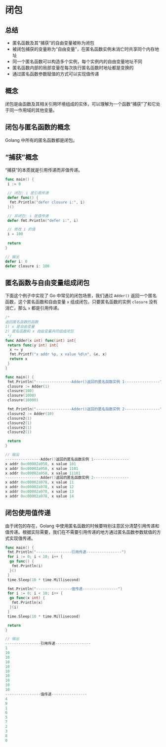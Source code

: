 # 闭包

## 总结

* 匿名函数及其“捕获”的自由变量被称为闭包
* 被闭包捕获的变量称为“自由变量”，在匿名函数实例未消亡时共享同个内存地址
* 同一个匿名函数可以构造多个实例，每个实例内的自由变量地址不同
* 匿名函数内部的局部变量在每次执行匿名函数时地址都是变换的
* 通过匿名函数参数赋值的方式可以实现值传递

## 概念

闭包是由函数及其相关引用环境组成的实体，可以理解为一个函数“捕获”了和它处于同一作用域的其他变量。

## 闭包与匿名函数的概念

Golang 中所有的匿名函数都是闭包。

## “捕获”概念

“捕获”的本质就是引用传递而非值传递。

```go
func main() {
 i := 0

 // 闭包: i 是引用传递
 defer func() {
  fmt.Println("defer closure i:", i)
 }()

 // 非闭包: i 是值传递
 defer fmt.Println("defer i:", i)

 // 修改 i 的值
 i = 100
    
 return
}

// 输出
defer i: 0
defer closure i: 100
```

## 匿名函数与自由变量组成闭包

下面这个例子中实现了 Go 中常见的闭包场景，我们通过 `Adder()` 返回一个匿名函数，这个匿名函数和自由变量 `x` 组成闭包，只要匿名函数的实例 `closure` 没有消亡，那么 `x` 都是引用传递。

```go
/*
返回匿名函数的函数
1) x 是自由变量
2) 匿名函数和 x 自由变量共同组成闭包
 */
func Adder(x int) func(int) int{
 return func(y int) int{
  x += y
  fmt.Printf("x addr %p, x value %d\n", &x, x)
  return x
 }
}

func main() {
 fmt.Println("----------------Adder()返回的匿名函数实例 1----------------")
 closure := Adder(1)
 closure(100)
 closure(1000)
 closure(10000)

 fmt.Println("----------------Adder()返回的匿名函数实例 2----------------")
 closure2 := Adder(10)
 closure2(1)
 closure2(1)
 closure2(1)
 closure2(1)

 return
}

// 输出
----------------Adder()返回的匿名函数实例 1----------------
x addr 0xc00002a958, x value 101
x addr 0xc00002a958, x value 1101
x addr 0xc00002a958, x value 11101
----------------Adder()返回的匿名函数实例 2----------------
x addr 0xc00002a978, x value 11
x addr 0xc00002a978, x value 12
x addr 0xc00002a978, x value 13
x addr 0xc00002a978, x value 14
```

## 闭包使用值传递

由于闭包的存在，Golang 中使用匿名函数的时候要特别注意区分清楚引用传递和值传递。根据实际需要，我们在不需要引用传递的地方通过匿名函数参数赋值的方式实现值传递。

```go
func main() {
 fmt.Println("----------------引用传递----------------")
 for i := 0; i < 10; i++ {
  go func() {
   fmt.Println(i)
  }()
 }
 time.Sleep(10 * time.Millisecond)

 fmt.Println("----------------值传递----------------")
 for i := 0; i < 10; i++ {
  go func(x int) {
   fmt.Println(x)
  }(i)
 }
 time.Sleep(10 * time.Millisecond)

 return
}

// 输出
----------------引用传递----------------
1
10
10
10
10
10
10
10
10
10
----------------值传递----------------
4
9
1
6
5
7
2
3
8
0
```